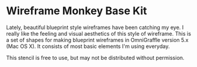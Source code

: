 Wireframe Monkey Base Kit
=========================

Lately, beautiful blueprint style wireframes have been catching my eye. I really like the feeling and visual aesthetics of this style of wireframe. This is a set of shapes for making blueprint wireframes in OmniGraffle version 5.x (Mac OS X). It consists of most basic elements I'm using everyday.

This stencil is free to use, but may not be distributed without permission.
